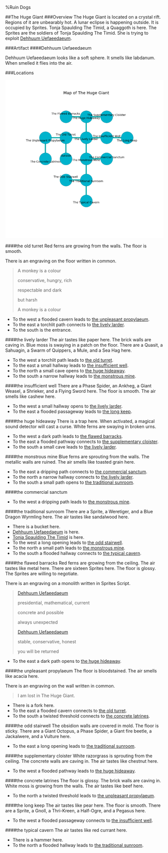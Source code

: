 %Ruin Dogs

##The Huge Giant
###Overview
The Huge Giant is located on a crystal rift. Regions of it are unbearably hot. A lunar eclipse is happening outside. It is occupied by Sprites. <a name="Tonja-Spaulding-The-Timid"></a>Tonja Spaulding The Timid, a Quaggoth is here. The Sprites are the soldiers of Tonja Spaulding The Timid. She  is trying to exploit [Dehhuum Uefaeedaeum](#Dehhuum-Uefaeedaeum). 



###Artifact
####<a name="Dehhuum-Uefaeedaeum"></a>Dehhuum Uefaeedaeum


Dehhuum Uefaeedaeum looks like a soft sphere. It smells like labdanum. When smelled it flies into the air. 





###Locations


![](../v2/images/The-Huge-Giant.png)

####<a name="the-old-turret"></a>the old turret
Red ferns are growing from the walls. The floor is smooth. 

There is an engraving on the floor written in common. 

> A monkey is a colour
>
> conservative, hungry, rich
>
> respectable and dark
>
> but harsh
>
> A monkey is a colour
>


* To the west a flooded cavern leads to [the unpleasant propylaeum](#the-unpleasant-propylaeum).
* To the east a torchlit path connects to [the lively larder](#the-lively-larder).
* To the south is the entrance.


####<a name="the-lively-larder"></a>the lively larder
The air tastes like paper here. The brick walls are caving in. Blue moss is swaying in a patch on the floor. There are a Quasit, a Sahuagin, a Swarm of Quippers, a Mule, and a Sea Hag here. 



* To the west a torchlit path leads to [the old turret](#the-old-turret).
* To the east a small hallway leads to [the insufficient well](#the-insufficient-well).
* To the north a small cave opens to [the huge hideaway](#the-huge-hideaway).
* To the south a narrow hallway leads to [the monstrous mine](#the-monstrous-mine).


####<a name="the-insufficient-well"></a>the insufficient well
There are a Phase Spider, an Ankheg, a Giant Weasel, a Shrieker, and a Flying Sword here. The floor is smooth. The air smells like cashew here. 



* To the west a small hallway opens to [the lively larder](#the-lively-larder).
* To the east a flooded passageway leads to [the long keep](#the-long-keep).


####<a name="the-huge-hideaway"></a>the huge hideaway
There is a trap here. When activated, a magical sound detector will cast a curse. White ferns are swaying in broken urns. 



* To the west a dark path leads to [the flawed barracks](#the-flawed-barracks).
* To the east a flooded pathway connects to [the supplementary cloister](#the-supplementary-cloister).
* To the south a small cave leads to [the lively larder](#the-lively-larder).


####<a name="the-monstrous-mine"></a>the monstrous mine
Blue ferns are sprouting from the walls. The metallic walls are ruined. The air smells like toasted grain here. 



* To the east a dripping path connects to [the commercial sanctum](#the-commercial-sanctum).
* To the north a narrow hallway connects to [the lively larder](#the-lively-larder).
* To the south a small path opens to [the traditional sunroom](#the-traditional-sunroom).


####<a name="the-commercial-sanctum"></a>the commercial sanctum




* To the west a dripping path leads to [the monstrous mine](#the-monstrous-mine).


####<a name="the-traditional-sunroom"></a>the traditional sunroom
There are a Sprite, a Weretiger, and a Blue Dragon Wyrmling here. The air tastes like sandalwood here. 



* There is a bucket here.
* [Dehhuum Uefaeedaeum](#Dehhuum-Uefaeedaeum) is here.
* [Tonja Spaulding The Timid](#Tonja-Spaulding-The-Timid) is here.
* To the west a long opening leads to [the odd stairwell](#the-odd-stairwell).
* To the north a small path leads to [the monstrous mine](#the-monstrous-mine).
* To the south a flooded hallway connects to [the typical cavern](#the-typical-cavern).


####<a name="the-flawed-barracks"></a>the flawed barracks
Red ferns are growing from the ceiling. The air tastes like metal here. There are sixteen Sprites here. The floor is glossy. The Sprites are willing to negotiate. 

There is an engraving on a monolith written in Sprites Script. 

> [Dehhuum Uefaeedaeum](#Dehhuum-Uefaeedaeum)
>
> presidential, mathematical, current
>
> concrete and possible
>
> always unexpected
>
> [Dehhuum Uefaeedaeum](#Dehhuum-Uefaeedaeum)
>
> stable, conservative, honest
>
> you will be returned
>


* To the east a dark path opens to [the huge hideaway](#the-huge-hideaway).


####<a name="the-unpleasant-propylaeum"></a>the unpleasant propylaeum
The floor is bloodstained. The air smells like acacia here. 

There is an engraving on the wall written in common. 

> I am lost in The Huge Giant.
>


* There is a fork here.
* To the east a flooded cavern connects to [the old turret](#the-old-turret).
* To the south a twisted threshold connects to [the concrete latrines](#the-concrete-latrines).


####<a name="the-odd-stairwell"></a>the odd stairwell
The obsidion walls are covered in mold. The floor is sticky. There are a Giant Octopus, a Phase Spider, a Giant fire beetle, a Jackalwere, and a Vulture here. 



* To the east a long opening leads to [the traditional sunroom](#the-traditional-sunroom).


####<a name="the-supplementary-cloister"></a>the supplementary cloister
White razorgrass is sprouting from the ceiling. The concrete walls are caving in. The air tastes like chestnut here. 



* To the west a flooded pathway leads to [the huge hideaway](#the-huge-hideaway).


####<a name="the-concrete-latrines"></a>the concrete latrines
The floor is glossy. The brick walls are caving in. White moss is growing from the walls. The air tastes like beef here. 



* To the north a twisted threshold leads to [the unpleasant propylaeum](#the-unpleasant-propylaeum).


####<a name="the-long-keep"></a>the long keep
The air tastes like pear here. The floor is smooth. There are a Sprite, a Gnoll, a Thri-Kreen, a Half-Ogre, and a Pegasus here. 



* To the west a flooded passageway connects to [the insufficient well](#the-insufficient-well).


####<a name="the-typical-cavern"></a>the typical cavern
The air tastes like red currant here. 



* There is a hammer here.
* To the north a flooded hallway leads to [the traditional sunroom](#the-traditional-sunroom).


